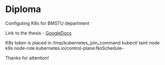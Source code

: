 # Diploma
Configuting K8s for BMSTU department

Link to the thesis - [GoogleDocs](https://docs.google.com/document/d/1j3J5q9caRZ7amjac2oHKkS3EQivKc2Pc/edit)

K8s token is placed in /tmp/kubernetes_join_command
kubectl taint node k9s node-role.kubernetes.io/control-plane:NoSchedule-

Thanks for attention!
